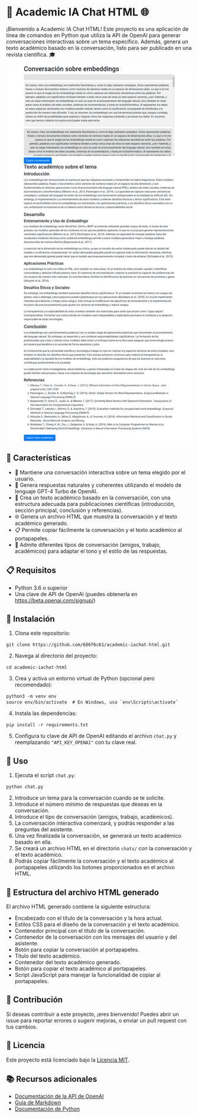 # 🤖 Academic IA Chat HTML 🌐

¡Bienvenido a Academic IA Chat HTML! Este proyecto es una aplicación de línea de comandos en Python que utiliza la API de OpenAI para generar conversaciones interactivas sobre un tema específico. Además, genera un texto académico basado en la conversación, listo para ser publicado en una revista científica. 🎓

![IA Chat](img/chat-ia.png)

## 🚀 Características

- 💬 Mantiene una conversación interactiva sobre un tema elegido por el usuario.
- 🧠 Genera respuestas naturales y coherentes utilizando el modelo de lenguaje GPT-4 Turbo de OpenAI.
- 📝 Crea un texto académico basado en la conversación, con una estructura adecuada para publicaciones científicas (introducción, sección principal, conclusión y referencias).
- 🌐 Genera un archivo HTML que muestra la conversación y el texto académico generado.
- 📋 Permite copiar fácilmente la conversación y el texto académico al portapapeles.
- 🔄 Admite diferentes tipos de conversación (amigos, trabajo, académicos) para adaptar el tono y el estilo de las respuestas.

## 📋 Requisitos

- Python 3.6 o superior
- Una clave de API de OpenAI (puedes obtenerla en https://beta.openai.com/signup/)

## 🚀 Instalación

1. Clona este repositorio:

```
git clone https://github.com/686f6c61/academic-iachat-html.git
```

2. Navega al directorio del proyecto:

```
cd academic-iachat-html
```

3. Crea y activa un entorno virtual de Python (opcional pero recomendado):

```
python3 -m venv env
source env/bin/activate  # En Windows, usa `env\Scripts\activate`
```

4. Instala las dependencias:

```
pip install -r requirements.txt
```

5. Configura tu clave de API de OpenAI editando el archivo `chat.py` y reemplazando `"API_KEY_OPENAI"` con tu clave real.

## 🚀 Uso

1. Ejecuta el script `chat.py`:

```
python chat.py
```

2. Introduce un tema para la conversación cuando se te solicite.
3. Introduce el número mínimo de respuestas que deseas en la conversación.
4. Introduce el tipo de conversación (amigos, trabajo, académicos).
5. La conversación interactiva comenzará, y podrás responder a las preguntas del asistente.
6. Una vez finalizada la conversación, se generará un texto académico basado en ella.
7. Se creará un archivo HTML en el directorio `chats/` con la conversación y el texto académico.
8. Podrás copiar fácilmente la conversación y el texto académico al portapapeles utilizando los botones proporcionados en el archivo HTML.

## 📄 Estructura del archivo HTML generado

El archivo HTML generado contiene la siguiente estructura:

- Encabezado con el título de la conversación y la hora actual.
- Estilos CSS para el diseño de la conversación y el texto académico.
- Contenedor principal con el título de la conversación.
- Contenedor de la conversación con los mensajes del usuario y del asistente.
- Botón para copiar la conversación al portapapeles.
- Título del texto académico.
- Contenedor del texto académico generado.
- Botón para copiar el texto académico al portapapeles.
- Script JavaScript para manejar la funcionalidad de copiar al portapapeles.

## 🤝 Contribución

Si deseas contribuir a este proyecto, ¡eres bienvenido! Puedes abrir un issue para reportar errores o sugerir mejoras, o enviar un pull request con tus cambios.

## 📝 Licencia

Este proyecto está licenciado bajo la [Licencia MIT](LICENSE).

## 📚 Recursos adicionales

- [Documentación de la API de OpenAI](https://openai.com/docs/introduction)
- [Guía de Markdown](https://www.markdownguide.org/)
- [Documentación de Python](https://docs.python.org/3/)

